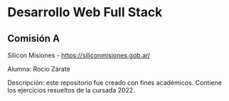 # Desarrollo Web Full Stack

## Comisión A

Silicon Misiones - https://siliconmisiones.gob.ar/

Alumna: Rocío Zárate

Descripción: este repositorio fue creado con fines académicos. Contiene
los ejercicios resueltos de la cursada 2022.
